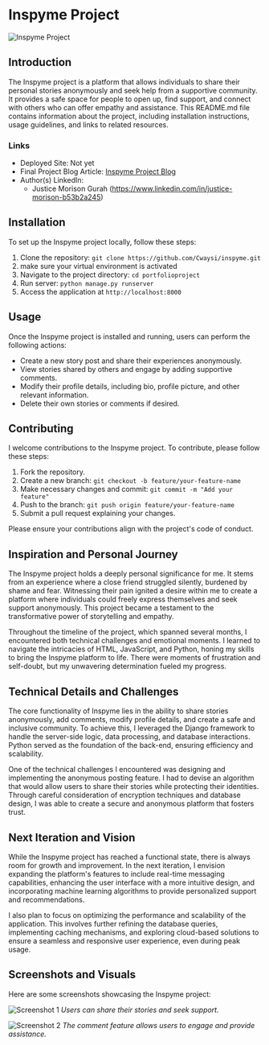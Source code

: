 # Inspyme Project

![Inspyme Project](screenshot.png)

## Introduction
The Inspyme project is a platform that allows individuals to share their personal stories anonymously and seek help from a supportive community. It provides a safe space for people to open up, find support, and connect with others who can offer empathy and assistance. This README.md file contains information about the project, including installation instructions, usage guidelines, and links to related resources.

### Links
- Deployed Site: Not yet
- Final Project Blog Article: [Inspyme Project Blog](https://medium.com/@cwaysimorison/inspyme-journey-522746db1094)
- Author(s) LinkedIn:
  - Justice Morison Gurah (https://www.linkedin.com/in/justice-morison-b53b2a245)

## Installation
To set up the Inspyme project locally, follow these steps:

1. Clone the repository: `git clone https://github.com/Cwaysi/inspyme.git`
2. make sure your virtual environment is activated
3. Navigate to the project directory: `cd portfolioproject`
4. Run server: `python manage.py runserver`
6. Access the application at `http://localhost:8000`

## Usage
Once the Inspyme project is installed and running, users can perform the following actions:

- Create a new story post and share their experiences anonymously.
- View stories shared by others and engage by adding supportive comments.
- Modify their profile details, including bio, profile picture, and other relevant information.
- Delete their own stories or comments if desired.

## Contributing
I welcome contributions to the Inspyme project. To contribute, please follow these steps:

1. Fork the repository.
2. Create a new branch: `git checkout -b feature/your-feature-name`
3. Make necessary changes and commit: `git commit -m "Add your feature"`
4. Push to the branch: `git push origin feature/your-feature-name`
5. Submit a pull request explaining your changes.

Please ensure your contributions align with the project's code of conduct.


## Inspiration and Personal Journey
The Inspyme project holds a deeply personal significance for me. It stems from an experience where a close friend struggled silently, burdened by shame and fear. Witnessing their pain ignited a desire within me to create a platform where individuals could freely express themselves and seek support anonymously. This project became a testament to the transformative power of storytelling and empathy.

Throughout the timeline of the project, which spanned several months, I encountered both technical challenges and emotional moments. I learned to navigate the intricacies of HTML, JavaScript, and Python, honing my skills to bring the Inspyme platform to life. There were moments of frustration and self-doubt, but my unwavering determination fueled my progress.

## Technical Details and Challenges
The core functionality of Inspyme lies in the ability to share stories anonymously, add comments, modify profile details, and create a safe and inclusive community. To achieve this, I leveraged the Django framework to handle the server-side logic, data processing, and database interactions. Python served as the foundation of the back-end, ensuring efficiency and scalability.

One of the technical challenges I encountered was designing and implementing the anonymous posting feature. I had to devise an algorithm that would allow users to share their stories while protecting their identities. Through careful consideration of encryption techniques and database design, I was able to create a secure and anonymous platform that fosters trust.

## Next Iteration and Vision
While the Inspyme project has reached a functional state, there is always room for growth and improvement. In the next iteration, I envision expanding the platform's features to include real-time messaging capabilities, enhancing the user interface with a more intuitive design, and incorporating machine learning algorithms to provide personalized support and recommendations.

I also plan to focus on optimizing the performance and scalability of the application. This involves further refining the database queries, implementing caching mechanisms, and exploring cloud-based solutions to ensure a seamless and responsive user experience, even during peak usage.

## Screenshots and Visuals
Here are some screenshots showcasing the Inspyme project:

![Screenshot 1](screenshot1.png)
*Users can share their stories and seek support.*

![Screenshot 2](screenshot2.png)
*The comment feature allows users to engage and provide assistance.*



